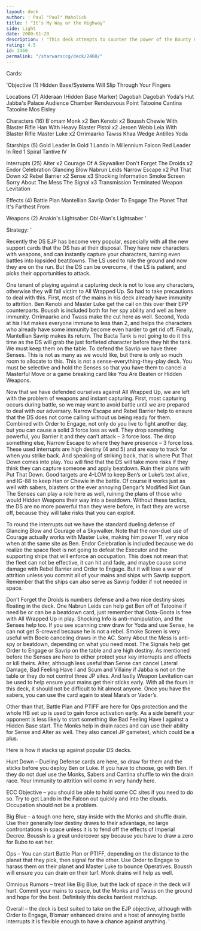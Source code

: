 ```yaml
---
layout: deck
author: ! Paul "Paul" Maholick
title: ! "It’s My Way or the Highway"
side: Light
date: 2000-01-20
description: ! "This deck attempts to counter the power of the Bounty Hunters and their objective by allowing the Dark Side to battle only when you are ready for them.  In the meantime you make them lose force for Order to Engage.  It is flexible enough to defeat other D"
rating: 4.5
id: 2460
permalink: "/starwarsccg/deck/2460/"
---
```

Cards: 

'Objective (1)
Hidden Base/Systems Will Slip Through Your Fingers

Locations (7)
Alderaan  (Hidden Base Marker)
Dagobah
Dagobah Yoda's Hut
Jabba's Palace Audience Chamber
Rendezvous Point
Tatooine Cantina
Tatooine Mos Eisley

Characters (16)
B'omarr Monk  x2
Ben Kenobi  x2
Boussh
Chewie With Blaster Rifle
Han With Heavy Blaster Pistol  x2
Jeroen Webb
Leia With Blaster Rifle
Master Luke  x2
Orrimaarko
Tawss Khaa
Wedge Antilles
Yoda

Starships (5)
Gold Leader In Gold 1
Lando In Millennium Falcon
Red Leader In Red 1
Spiral
Tantive IV


Interrupts (25)
Alter  x2
Courage Of A Skywalker
Don't Forget The Droids  x2
Endor Celebration
Glancing Blow
Nabrun Leids
Narrow Escape  x2
Put That Down  x2
Rebel Barrier  x2
Sense  x3
Shocking Information
Smoke Screen
Sorry About The Mess
The Signal  x3
Transmission Terminated
Weapon Levitation

Effects (4)
Battle Plan
Mantellian Savrip
Order To Engage
The Planet That It's Farthest From

Weapons (2)
Anakin's Lightsaber
Obi-Wan's Lightsaber
'

Strategy: '

Recently the DS EJP has become very popular, especially with all the new support cards that the DS has at their disposal.	They have new characters with weapons, and can instantly capture your characters, turning even battles into lopsided beatdowns. The LS used to rule the ground and now they are on the run.  But the DS can be overcome, if the LS is patient, and picks their opportunities to attack.

One tenant of playing against a capturing deck is not to lose any characters, otherwise they will fall victim to All Wrapped Up.  So had to take precautions to deal with this.  First, most of the mains in his deck already have immunity to attrition.  Ben Kenobi and Master Luke get the call on this over their EPP counterparts.  Boussh is included both for her spy ability and well as here immunity.  Orrimaarko and Twass make the cut here as well.  Second, Yoda at his Hut makes everyone immune to less than 2, and helps the characters who already have some immunity become even harder to get rid off.  Finally, Mantellian Savrip makes its return.  The Bacta Tank is not going to do it this time as the DS will grab the just forfieted character before they hit the tank.  We must keep them on the table.  To defend the Savrip we have three Senses.  This is not as many as we would like, but there is only so much room to allocate to this.  This is not a sense-everything-they-play deck.  You must be selective and hold the Senses so that you have them to cancel a Masterful Move or a game breaking card like You Are Beaten or Hidden Weapons.

Now that we have defended ourselves against All Wrapped Up, we are left with the problem of weapons and instant capturing.   First, most capturing occurs during battle, so we may want to avoid battle until we are prepared to deal with our adversary.  Narrow Escape and Rebel Barrier help to ensure that the DS does not come calling without us being ready for them.  Combined with Order to Engage, not only do you live to fight another day, but you can cause a solid 3 force loss as well.  They drop something powerful, you Barrier it and they can&#8217;t attack &#8211; 3 force loss.  The drop something else, Narrow Escape to where they have presence &#8211; 3 force loss.  These used interrupts are high destiny (4 and 5) and are easy to track for when you strike back.  And speaking of striking back, that is where Put That Down comes into play.  You will find that the DS will take more risks if they think they can capture someone and apply beatdown.  Ruin their plans with Put That Down.  Good targets are 4-LOM to keep Ben&#8217;s or Luke&#8217;s text alive, and IG-88 to keep Han or Chewie in the battle.  Of course it works just as well with sabers, blasters or the ever annoying Dengar&#8217;s Modified Riot Gun. The Senses can play a role here as well, ruining the plans of those who would Hidden Weapons their way into a beatdown.	Without these tactics, the DS are no more powerful than they were before, in fact they are worse off, because they will take risks that you can exploit.

To round the interrupts out we have the standard dueling defense of Glancing Blow and Courage of a Skywalker.  Note that the non-duel use of Courage actually works with Master Luke, making him power 11, very nice when at the same site as Ben.  Endor Celebration is included because we do realize the space fleet is not going to defeat the Executor and the supporting ships that will enforce an occupation.  This does not mean that the fleet can not be effective, it can hit and fade, and maybe cause some damage with Rebel Barrier and Order to Engage.  But it will lose a war of attrition unless you commit all of your mains and ships with Savrip support.  Remember that the ships can also serve as Savrip fodder if not needed in space.

Don&#8217;t Forget the Droids is numbers defense and a two nice destiny sixes floating in the deck.   One Nabrun Leids can help get Ben off of Tatooine if need be or can be a beatdown card, just remember that Oota-Goota is free with All Wrapped Up in play.  Shocking Info is anti-manipulation, and the Senses help too.  If you see scanning crew draw for Yoda and use Sense, he can not get S-crewed because he is not a rebel.  Smoke Screen is very useful with Boelo canceling draws in the AC.  Sorry About the Mess is anti-spy or beatdown, depending on what you need most.  The Signals help get Order to Engage or Savrip on the table and are high destiny.  As mentioned before the Senses are here to either protect your key interrupts and effects or kill theirs.  Alter, although less useful than Sense can cancel Lateral Damage, Bad Feeling Have I and Scum and Villainy if Jabba is not on the table or they do not control three JP sites.  And lastly Weapon Levitation can be used to help ensure your mains get their sticks early.  With all the fours in this deck, it should not be difficult to hit almost anyone.  Once you have the sabers, you can use the card again to steal Mara&#8217;s or Vader&#8217;s.

Other than that, Battle Plan and PTIFF are here for Ops protection and the whole HB set up is used to gain force activation early.  As a side benefit your opponent is less likely to start something like Bad Feeling Have I against a Hidden Base start.   The Monks help in drain races and can use their ability for Sense and Alter as well.  They also cancel JP gametext, which could be a plus.

Here is how it stacks up against popular DS decks.

Hunt Down &#8211; Dueling Defense cards are here, so draw for them and the sticks before you deploy Ben or Luke.  If you have to choose, go with Ben.  If they do not duel use the Monks, Sabers and Cantina shuffle to win the drain race.  Your immunity to attrition will come in very handy here.

ECC Objective &#8211; you should be able to hold some CC sites if you need to do so.  Try to get Lando in the Falcon out quickly and into the clouds.  Occupation should not be a problem.

Big Blue &#8211; a tough one here, stay inside with the Monks and shuffle drain.  Use their generally low destiny draws to their advantage, no large confrontations in space unless it is to fend off the effects of Imperial Decree.  Boussh is a great undercover spy because you have to draw a zero for Bubo to eat her.

Ops &#8211; You can start Battle Plan or PTIFF, depending on the distance to the planet that they pick, then signal for the other.	Use Order to Engage to harass them on their planet and Master Luke to bounce Operatives.  Boussh will ensure you can drain on their turf.  Monk drains will help as well.

Omnious Rumors &#8211; treat like Big Blue, but the lack of space in the deck will hurt.  Commit your mains to space, but the Monks and Twass on the ground and hope for the best.	Definitely this decks hardest matchup.

Overall &#8211; the deck is best suited to take on the EJP objective, although with Order to Engage, B&#8217;omarr enhanced drains and a host of annoying battle interrupts it is flexible enough to have a chance against anything.
'
